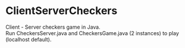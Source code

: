 # ClientServerCheckers
Client - Server checkers game in Java.<br/>
Run CheckersServer.java and CheckersGame.java (2 instances) to play (localhost default).
